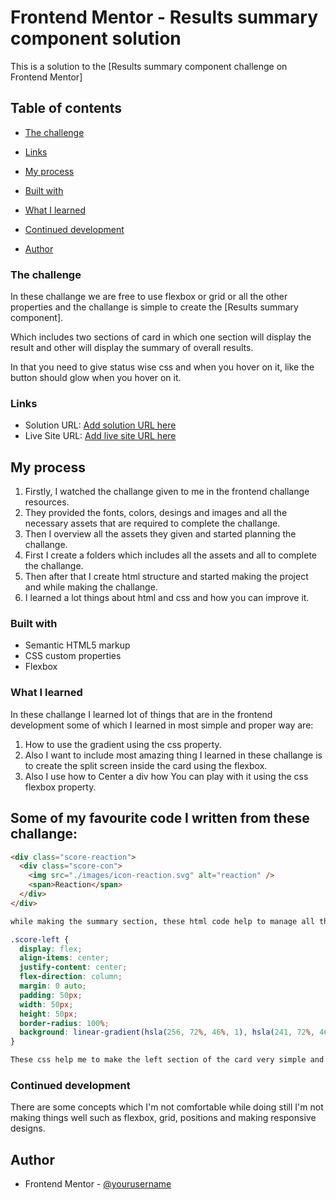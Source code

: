 # Frontend Mentor - Results summary component solution

This is a solution to the [Results summary component challenge on Frontend Mentor]

## Table of contents

- [The challenge](#the-challenge)

- [Links](#links)

- [My process](#my-process)

- [Built with](#built-with)

- [What I learned](#what-i-learned)

- [Continued development](#continued-development)

- [Author](#author)


### The challenge

In these challange we are free to use flexbox or grid or all the other properties and the challange is simple to create the [Results summary component].

Which includes two sections of card in which one section will display the result and other will display the summary of overall results.

In that you need to give status wise css and when you hover on it, like the button should glow when you hover on it.


### Links

- Solution URL: [Add solution URL here](https://your-solution-url.com)
- Live Site URL: [Add live site URL here](https://your-live-site-url.com)


## My process

1. Firstly, I watched the challange given to me in the frontend challange resources.
2. They provided the fonts, colors, desings and images and all the necessary assets that are required to complete the challange.
3. Then I overview all the assets they  given and started planning the challange.
4. First I create a folders which includes all the assets and all to complete the challange.
5. Then after that I create html structure  and started making the project and while making the challange.
6. I learned a lot things about html and css and how you can improve it.


### Built with

- Semantic HTML5 markup
- CSS custom properties
- Flexbox


### What I learned

In these challange I learned lot of things that are in the frontend development some of which  I learned in most simple and proper way are:

1. How to use the gradient using the css property.
2. Also I want to include most amazing thing I learned in these challange is to create the split screen inside the card using the flexbox.
3. Also I use how to Center a div how You can play with it using the css flexbox property.


## Some of my favourite code I written from these challange:

```html
<div class="score-reaction">
  <div class="score-con">
    <img src="./images/icon-reaction.svg" alt="reaction" />
    <span>Reaction</span>
  </div>
</div>

while making the summary section, these html code help to manage all the things in the div and in that use images and paragraphs and all the things and it helped very much in doing the css on these part it makes it very much easy.
```

```css
.score-left {
  display: flex;
  align-items: center;
  justify-content: center;
  flex-direction: column;
  margin: 0 auto;
  padding: 50px;
  width: 50px;
  height: 50px;
  border-radius: 100%;
  background: linear-gradient(hsla(256, 72%, 46%, 1), hsla(241, 72%, 46%, 0));
}

These css help me to make the left section of the card very simple and is same like the challange in most of the perfect manner also I'm simple able to manage all the elements in these section with proper style.
```

### Continued development

There are some concepts which I'm not comfortable while doing still I'm not making things well such as flexbox, grid, positions and making responsive designs.

## Author

- Frontend Mentor - [@yourusername](https://www.frontendmentor.io/profile/yourusername)
